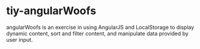 # tiy-angularWoofs
angularWoofs is an exercise in using AngularJS and LocalStorage to display dynamic content, sort and filter content, and manipulate data provided by user input.
